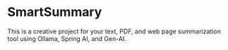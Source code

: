 # SmartSummary
This is a creative project for your text, PDF, and web page summarization tool using Ollama, Spring AI, and Gen-AI.
